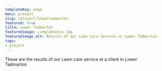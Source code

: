 ```yaml
---
templateKey: page
menu: project
slug: /project/lowertadmarton
featured: true
title: Lower Tadmarton
featuredimage: /img/aboutus.jpg
featuredimage_alt: Results of our Lawn Care Service in Lower Tadmarton
tags:
- project
---
```

These are the results of our Lawn care service at a client in Lower Tadmarton


